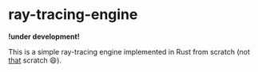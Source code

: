 # ray-tracing-engine

__!under development!__

This is a simple ray-tracing engine implemented in Rust from scratch (not [that](https://scratch.mit.edu/) scratch 😄).
